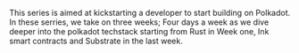 This series is aimed at kickstarting a developer to start building on Polkadot. In these serries, we take on three weeks; Four days a week as we dive deeper into the polkadot techstack starting from Rust in Week one, Ink smart contracts and Substrate in the last week.
